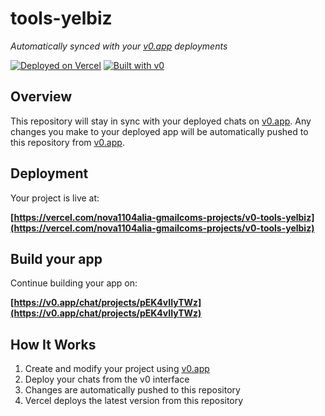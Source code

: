 # tools-yelbiz

*Automatically synced with your [v0.app](https://v0.app) deployments*

[![Deployed on Vercel](https://img.shields.io/badge/Deployed%20on-Vercel-black?style=for-the-badge&logo=vercel)](https://vercel.com/nova1104alia-gmailcoms-projects/v0-tools-yelbiz)
[![Built with v0](https://img.shields.io/badge/Built%20with-v0.app-black?style=for-the-badge)](https://v0.app/chat/projects/pEK4vIIyTWz)

## Overview

This repository will stay in sync with your deployed chats on [v0.app](https://v0.app).
Any changes you make to your deployed app will be automatically pushed to this repository from [v0.app](https://v0.app).

## Deployment

Your project is live at:

**[https://vercel.com/nova1104alia-gmailcoms-projects/v0-tools-yelbiz](https://vercel.com/nova1104alia-gmailcoms-projects/v0-tools-yelbiz)**

## Build your app

Continue building your app on:

**[https://v0.app/chat/projects/pEK4vIIyTWz](https://v0.app/chat/projects/pEK4vIIyTWz)**

## How It Works

1. Create and modify your project using [v0.app](https://v0.app)
2. Deploy your chats from the v0 interface
3. Changes are automatically pushed to this repository
4. Vercel deploys the latest version from this repository
